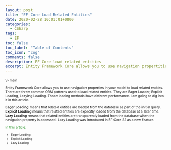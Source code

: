 ```yaml
---
layout: post
title: "EF Core Load Related Entities"
date: 2020-02-28 10:01:01+0800
categories:
  - CSharp
tags:
  - EF
toc: false
toc_label: "Table of Contents"
toc_icon: "cog"
comments: false
description: EF Core load related entities
excerpt: Entity Framework Core allows you to use navigation propertities in your model to load related entities...
---
```

<span style="font-size: 0.75em;">
\>
<a href="/blog/csharp/2020/02/28/Entitiy-Framework-Tutorial/" style="cursor: pointer;text-decoration: none;">main</a>
<span>

Entity Framework Core allows you to use navigation properties in your model to load related entities. There are three common ORM patterns used to load related entities. They are Eager Loader, Explicit Loading, Lazying Loading. Those loading methods have different performance. I am going to dig into it in this article.

**Eager Loading** means that related entities are loaded from the database as part of the initial query.
**Explicit Loading** means that related entities are explicitly loaded from the database at a later time.
**Lazy Loading** means that related entities are transparently loaded from the database when the navigation property is accessed.  Lazy Loading was introduced in EF Core 2.1 as a new feature.

<div>
<span style="color: green;">In this article:</span>
<ul>
<li><a href="/blog/csharp/2020/03/03/EF-Core-Eager-Loading/" style="cursor: pointer;text-decoration: none;font-size: 0.85em;">Eager Loading</a></li>
<li><a href="/blog/csharp/2020/03/06/EF-Core-Explicit-Loading/" style="cursor: pointer;text-decoration: none;font-size: 0.85em;">Explicit Loading</a></li>
<li><a href="" style="cursor: pointer;text-decoration: none;font-size: 0.85em;">Lazy Loading</a></li>
</ul>
</div>